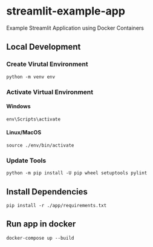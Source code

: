 # streamlit-example-app

Example Streamlit Application using Docker Containers

## Local Development

### Create Virutal Environment

```cli
python -m venv env
```

### Activate Virtual Environment

#### Windows

```cli
env\Scripts\activate
```

#### Linux/MacOS

```
source ./env/bin/activate
```

### Update Tools

```cli
python -m pip install -U pip wheel setuptools pylint
```

## Install Dependencies

```cli
pip install -r ./app/requirements.txt
```

## Run app in docker

```cli
docker-compose up --build
```
